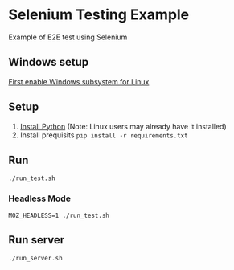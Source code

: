 # Selenium Testing Example

Example of E2E test using Selenium

## Windows setup
[First enable Windows subsystem for Linux](https://docs.microsoft.com/en-us/windows/wsl/install)

## Setup
1. [Install Python](https://www.python.org/downloads/)
  (Note: Linux users may already have it installed)
1. Install prequisits `pip install -r requirements.txt`

## Run
`./run_test.sh`

### Headless Mode
`MOZ_HEADLESS=1 ./run_test.sh`

## Run server
`./run_server.sh`
